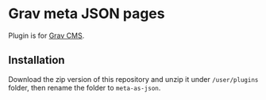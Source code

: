 # Grav meta JSON pages

Plugin is for [Grav CMS](http://github.com/getgrav/grav).

## Installation

Download the zip version of this repository and unzip it under `/user/plugins` folder, then rename the folder to `meta-as-json`.